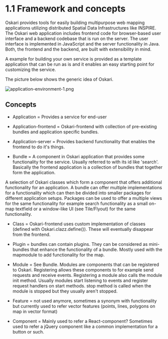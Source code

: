# 1.1 Framework and concepts

Oskari provides tools for easily building multipurpose web mapping applications utilizing distributed Spatial Data Infrastructures like INSPIRE. The Oskari web application includes frontend code for browser-based user interface and a backend codebase that is run on the server. The user interface is implemented in JavaScript and the server functionality in Java. Both, the frontend and the backend, are built with extensibility in mind.

A example for building your own service is provided as a template application that can be run as is and it enables an easy starting point for customizing the service.

The picture below shows the generic idea of Oskari.

![application-environment-1.png](/assets/images/docs/oskari-generic.drawio.png)

## Concepts

- Application = Provides a service for end-user
- Application-frontend = Oskari-frontend with collection of pre-existing bundles and application specific bundles.
- Application-server = Provides backend functionality that enables the frontend to do it's things.

- Bundle = A component in Oskari application that provides some functionality for the service. Usually referred to with its id like 'search'. Basically the frontend application is a collection of bundles that together form the application.

 A selection of Oskari classes which form a component that offers additional functionality for an application. A bundle can offer multiple implementations for a functionality which can then be divided into smaller packages for different application setups. Packages can be used to offer a multiple views for the same functionality for example search functionality as a small on-map textfield or a window-like UI (see Tile/Flyout) for the same functionality.

- Class = Oskari-frontend uses custom implementation of classes (defined with Oskari.clazz.define()). These will eventually disappear from the frontend.
- Plugin = bundles can contain plugins. They can be considered as mini-bundles that enhance the functionality of a bundle. Mostly used with the mapmodule to add functionality for the map.
- Module = See Bundle. Modules are components that can be registered to Oskari. Registering allows these components to for example send requests and receive events. Registering a module also calls the module init method. Usually modules start listening to events and register request handlers on start methods. stop method is called when the module is stopped but they usually aren't stopped.

- Feature = not used anymore, sometimes a synonym with functionality but currently used to refer vector features (points, lines, polygons on map in vector format)
- Component = Mainly used to refer a React-component? Sometimes used to refer a jQuery component like a common implementation for a button or such.